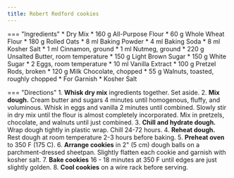 ```yaml
---
title: Robert Redford cookies
---
```

=== "Ingredients"
    * Dry Mix
        * 160 g All-Purpose Flour
        * 60 g Whole Wheat Flour
        * 180 g Rolled Oats
        * 8 ml Baking Powder
        * 4 ml Baking Soda
        * 8 ml Kosher Salt
        * 1 ml Cinnamon, ground
        * 1 ml Nutmeg, ground
    * 220 g Unsalted Butter, room temperature
    * 150 g Light Brown Sugar
    * 150 g White Sugar
    * 2 Eggs, room temperature
    * 10 ml Vanilla Extract
    * 100 g Pretzel Rods, broken
    * 120 g Milk Chocolate, chopped
    * 55 g Walnuts, toasted, roughly chopped
    * For Garnish
        * Kosher Salt

=== "Directions"
    1. **Whisk dry mix** ingredients together. Set aside.
    2. **Mix dough.** Cream butter and sugars 4 minutes until homogenous, fluffy, and voluminous. Whisk in eggs and vanilla 2 minutes until combined. Slowly stir in dry mix until the flour is almost completely incorporated. Mix in pretzels, chocolate, and walnuts until just combined.
    3. **Chill and hydrate dough.** Wrap dough tightly in plastic wrap. Chill 24-72 hours.
    4. **Reheat dough.** Rest dough at room temperature 2-3 hours before baking.
    5. **Preheat oven** to 350 F (175 C).
    6. **Arrange cookies** in 2" (5 cm) dough balls on a parchment-dressed sheetpan. Slightly flatten each cookie and garnish with kosher salt.
    7. **Bake cookies** 16 - 18 minutes at 350 F until edges are just slightly golden.
    8. **Cool cookies** on a wire rack before serving.

[^1]: {{ cite.ludwinski_sister_pie }}
